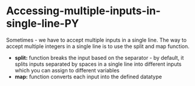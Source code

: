 # Accessing-multiple-inputs-in-single-line-PY
Sometimes - we have to accept multiple inputs in a single line.
The way to accept multiple integers in a single line is to use the split and map function.

* **split:** function breaks the input based on the separator - by default, it splits inputs separated by spaces in a single line into different inputs which you can assign to different variables
* **map:** function converts each input into the defined datatype

